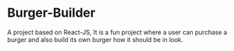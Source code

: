 # Burger-Builder
A project based on React-JS, It is a fun project where a user can purchase a burger and also build its own burger how it should be in look.
